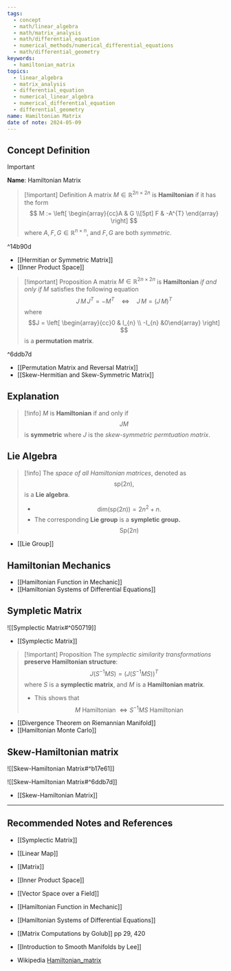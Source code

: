 ```yaml
---
tags:
  - concept
  - math/linear_algebra
  - math/matrix_analysis
  - math/differential_equation
  - numerical_methods/numerical_differential_equations
  - math/differential_geometry
keywords:
  - hamiltonian_matrix
topics:
  - linear_algebra
  - matrix_analysis
  - differential_equation
  - numerical_linear_algebra
  - numerical_differential_equation
  - differential_geometry
name: Hamiltonian Matrix
date of note: 2024-05-09
---
```


## Concept Definition

>[!important]
>**Name**:  Hamiltonian Matrix

>[!important] Definition
>A matrix $M\in \mathbb{R}^{2n\times 2n}$ is  **Hamiltonian** if it has the form
>$$
>M := \left[ \begin{array}{cc}A & G \\[5pt] F & -A^{T} \end{array} \right] 
>$$
>where $A, F,G\in \mathbb{R}^{n\times n}$, and $F,G$ are both *symmetric*.

^14b90d

- [[Hermitian or Symmetric Matrix]]
- [[Inner Product Space]]

>[!important] Proposition
>A matrix $M\in \mathbb{R}^{2n\times 2n}$ is  **Hamiltonian** *if and only if* $M$ satisfies the following equation
>$$
> J\,M\,J^{T} = -M^{T} \quad \iff \quad J\,M = (J\,M)^{T}
>$$
>where 
>$$J = \left[ \begin{array}{cc}0 & I_{n} \\ -I_{n} &0\end{array} \right] $$ is a **permutation matrix**.

^6ddb7d

- [[Permutation Matrix and Reversal Matrix]]
- [[Skew-Hermitian and Skew-Symmetric Matrix]]

## Explanation

>[!info]
>$M$ is **Hamiltonian** if and only if $$JM$$ is **symmetric** where $J$ is the *skew-symmetric permtuation matrix*.


## Lie Algebra

>[!info]
>The *space of all Hamiltonian matrices*, denoted as $$\text{sp}(2n),$$  is a **Lie algebra**.
>- $$\text{dim}(\text{sp}(2n))= 2n^2 + n.$$
>- The corresponding **Lie group** is a **sympletic group.** $$\text{Sp}(2n)$$

- [[Lie Group]]


## Hamiltonian Mechanics

- [[Hamiltonian Function in Mechanic]]
- [[Hamiltonian Systems of Differential Equations]]

## Sympletic Matrix

![[Symplectic Matrix#^050719]]

- [[Symplectic Matrix]]

>[!important] Proposition
>The *symplectic similarity transformations* **preserve Hamiltonian structure**:
>$$
>J\left( S^{-1}MS \right) = \left( J\left( S^{-1}MS \right) \right)^{T}
>$$
>where $S$ is a **symplectic matrix**, and $M$ is a **Hamiltonian matrix**.
>- This shows that $$M \text{ Hamiltonian } \iff S^{-1}MS \text{ Hamiltonian }$$

- [[Divergence Theorem on Riemannian Manifold]]
- [[Hamiltonian Monte Carlo]]

## Skew-Hamiltonian matrix

![[Skew-Hamiltonian Matrix#^b17e61]]

![[Skew-Hamiltonian Matrix#^6ddb7d]]

- [[Skew-Hamiltonian Matrix]]


-----------
##  Recommended Notes and References


- [[Symplectic Matrix]]
- [[Linear Map]]
- [[Matrix]]

- [[Inner Product Space]]
- [[Vector Space over a Field]]

- [[Hamiltonian Function in Mechanic]]
- [[Hamiltonian Systems of Differential Equations]]



- [[Matrix Computations by Golub]] pp 29, 420

- [[Introduction to Smooth Manifolds by Lee]]
- Wikipedia [Hamiltonian_matrix](https://en.wikipedia.org/wiki/Hamiltonian_matrix)